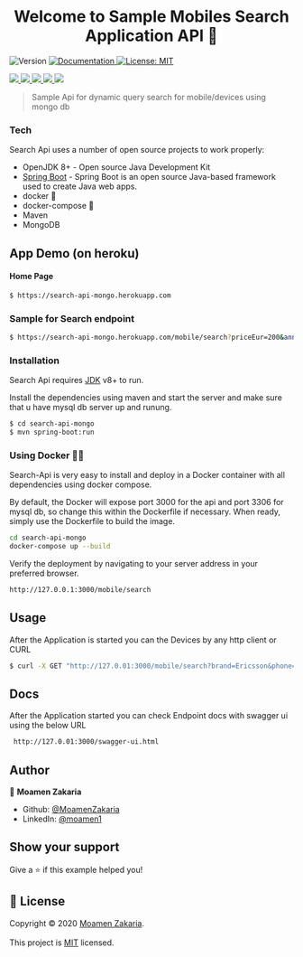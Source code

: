 
<h1 align="center">Welcome to Sample Mobiles Search Application API 👋</h1>  
<p>  
  <img alt="Version" src="https://img.shields.io/badge/version-1.0.0-blue.svg?cacheSeconds=2592000" />  
  <a href="https://github.com/MoamenZakaria/search-api" target="_blank">  
  <img alt="Documentation" src="https://img.shields.io/badge/documentation-yes-brightgreen.svg" />  
  </a>  
  <a href="#" target="_blank">  
  <img alt="License: MIT" src="https://img.shields.io/badge/License-MIT-yellow.svg" />  
  </a>  
  </p>  
  <p>  
  <a href="#" target="_blank">  
<img src="https://img.shields.io/badge/spring%20-%236DB33F.svg?&style=for-the-badge&logo=spring&logoColor=white"/>  
  </a>   
  <a href="#" target="_blank">  
<img src="https://img.shields.io/badge/java-%23ED8B00.svg?&style=for-the-badge&logo=java&logoColor=white"/>  </a>  
  <a href="#" target="_blank">  
<img src ="https://img.shields.io/badge/MongoDB-%234ea94b.svg?&style=for-the-badge&logo=mongodb&logoColor=white"/> </a>  

  <a href="#" target="_blank">  
<img src="https://img.shields.io/badge/docker%20-%230db7ed.svg?&style=for-the-badge&logo=docker&logoColor=white"/>  
</a>    
  <a href="#" target="_blank">  
<img src="https://img.shields.io/badge/heroku%20-%23430098.svg?&style=for-the-badge&logo=heroku&logoColor=white"/>  
</a>  

</p>  

> Sample Api for dynamic query search for mobile/devices  using mongo db

### Tech

Search Api uses a number of open source projects to work properly:

* OpenJDK 8+ - Open source Java Development Kit
* [Spring Boot](https://spring.io) - Spring Boot is an open source Java-based framework used to create Java web apps.
* docker 🐳
* docker-compose 🐳
* Maven
* MongoDB

## App Demo (on heroku)

#### Home Page
```sh  
$ https://search-api-mongo.herokuapp.com  
```  
### Sample for Search endpoint
```sh  
$ https://search-api-mongo.herokuapp.com/mobile/search?priceEur=200&announceDate=1998  
```  

### Installation

Search Api requires [JDK](https://www.oracle.com/ae/java/technologies/javase/javase-jdk8-downloads.html) v8+ to run.

Install the dependencies using maven and start the server and make sure that u have mysql db server up and runung.

```sh  
$ cd search-api-mongo  
$ mvn spring-boot:run  
```  

### Using Docker 🐳🐳
Search-Api is very easy to install and deploy in a Docker container with all dependencies  using docker compose.

By default, the Docker will expose port 3000 for the api and port 3306 for mysql db, so change this within the Dockerfile if necessary. When ready, simply use the Dockerfile to build the image.

```sh  
cd search-api-mongo
docker-compose up --build
```  
Verify the deployment by navigating to your server address in your preferred browser.

```sh  
http://127.0.0.1:3000/mobile/search  
```  

## Usage

After the Application is started you can the Devices by any http client or CURL
```sh  
$ curl -X GET "http://127.0.01:3000/mobile/search?brand=Ericsson&phone=Ericsson%20R600" -H "accept: */*"  
```  

## Docs
After the Application started you can check Endpoint docs with swagger ui using the below URL
```sh  
 http://127.0.01:3000/swagger-ui.html
 ```  
## Author

👤 **Moamen Zakaria**

* Github: [@MoamenZakaria](https://github.com/MoamenZakaria)
* LinkedIn: [@moamen1](https://linkedin.com/in/moamen1)

## Show your support

Give a ⭐️ if this example helped you!

## 📝 License

Copyright © 2020 [Moamen Zakaria](https://github.com/MoamenZakaria).<br />  
This project is [MIT](https://opensource.org/licenses/MIT) licensed.
